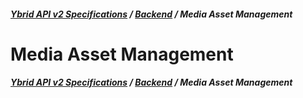 ##### [**Ybrid API v2 Specifications**](../../) / [**Backend**](../) / Media Asset Management

# Media Asset Management

##### [**Ybrid API v2 Specifications**](../../) / [**Backend**](../) / Media Asset Management
